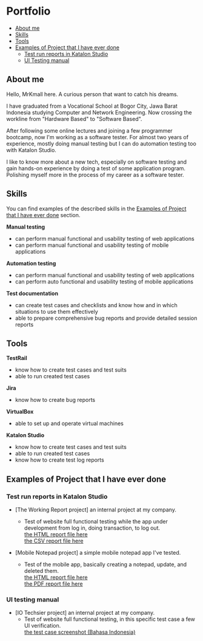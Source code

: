 # Portfolio
- [About me](#about-me)
- [Skills](#skills)
- [Tools](#tools)
- [Examples of Project that I have ever done](##examples-of-project-that-i-have-ever-done)
  * [Test run reports in Katalon Studio](#test-run-reports-in-katalon-studio)
  * [UI Testing manual](#ui-testing-manual)

## About me

Hello, MrKmall here. A curious person that want to catch his dreams.

I have graduated from a Vocational School at Bogor City, Jawa Barat Indonesia studying Computer and Network Engineering.
Now crossing the workline from "Hardware Based" to "Software Based".

After following some online lectures and joining a few programmer bootcamp, now I'm working as a software tester.
For almost two years of experience, mostly doing manual testing but I can do automation testing too with Katalon Studio.

I like to know more about a new tech, especially on software testing and gain hands-on experience by doing a test of some application program.
Polishing myself more in the process of my career as a software tester.

## Skills

You can find examples of the described skills in the [Examples of Project that I have ever done](##examples-of-project-that-i-have-ever-done) section.

__Manual testing__
  * can perform manual functional and usability testing of web applications
  * can perform manual functional and usability testing of mobile applications

__Automation testing__
  * can perform manual functional and usability testing of web applications
  * can perform auto functional and usability testing of mobile applications

__Test documentation__
  * can create test cases and checklists and know how and in which situations to use them effectively
  * able to prepare comprehensive bug reports and provide detailed session reports

## Tools

__TestRail__
  * know how to create test cases and test suits
  * able to run created test cases

__Jira__
  * know how to create bug reports

__VirtualBox__
  * able to set up and operate virtual machines

__Katalon Studio__
  * know how to create test cases and test suits
  * able to run created test cases
  * know how to create test log reports

## Examples of Project that I have ever done

### Test run reports in Katalon Studio

- [The Working Report project] an internal project at my company.
  * Test of website full functional testing while the app under development from log in, doing transaction, to log out.\
  [the HTML report file here](https://drive.google.com/file/d/1nVYMVdceHmLErOuxxgpjY0dStxlp9kCy/view?usp=sharing)\
  [the CSV report file here](https://drive.google.com/file/d/1taI4oMOXp2alrkBJ0BXsXwzapElrLyLE/view?usp=sharing)

- [Mobile Notepad project] a simple mobile notepad app I've tested.
  * Test of the mobile app, basically creating a notepad, update, and deleted them.\
  [the HTML report file here](https://drive.google.com/file/d/1slM9GR3lYcVY1HTL-iO4EtD-JMoE1B10/view?usp=sharing)\
  [the PDF report file here](https://drive.google.com/file/d/1d-NjIITrtSWBUrOzJIhI2XClNJwoZrtG/view?usp=sharing)

### UI testing manual

- [IO Techsier project] an internal project at my company.
  * Test of website full functional testing, in this specific test case a few UI verification.\
  [the test case screenshot (Bahasa Indonesia)](https://drive.google.com/file/d/1ha4Mmy33iTneEnDCbFvbVcdrJgBuX7Nm/view?usp=sharing)

